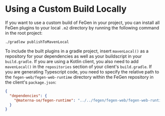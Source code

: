 # Using a Custom Build Locally

If you want to use a custom build of FeGen in your project, you can install all FeGen plugins to your local `.m2` directory by running the following command in the root project:

```shell
./gradlew publishToMavenLocal
```

To include the built plugins in a gradle project, insert `mavenLocal()` as a repository for your dependencies as well as your buildscript in your `build.gradle`.
If you are using a Kotlin client, you also need to add `mavenLocal()` in the `repositories` section of your client's `build.gradle`.
If you are generating Typescript code, you need to specify the relative path to the `fegen-web/fegen-web-runtime` directory within the FeGen repository in the client's `package.json`:

```json
{
  "dependencies": {
    "@materna-se/fegen-runtime": "../../fegen/fegen-web/fegen-web-runtime"
  }
}
```
